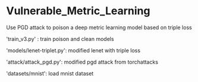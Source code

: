 # Vulnerable_Metric_Learning
Use PGD attack to poison a deep metric learning model based on triple loss

'train_v3.py' : train poison and clean models

'models/lenet-triplet.py': modified lenet with triple loss

'attack/attack_pgd.py': modified pgd attack from torchattacks

'datasets/mnist': load mnist dataset
